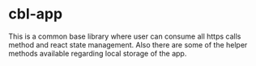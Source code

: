 # cbl-app
This is a common base library where user can consume all https calls method and react state management.
Also there are some of the helper methods available regarding local storage of the app.
